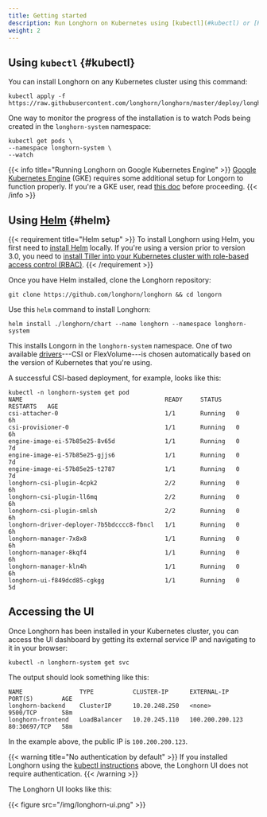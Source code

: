```yaml
---
title: Getting started
description: Run Longhorn on Kubernetes using [kubectl](#kubectl) or [Helm](#helm)
weight: 2
---
```


## Using `kubectl` {#kubectl}

You can install Longhorn on any Kubernetes cluster using this command:

```shell
kubectl apply -f https://raw.githubusercontent.com/longhorn/longhorn/master/deploy/longhorn.yaml
```

One way to monitor the progress of the installation is to watch Pods being created in the `longhorn-system` namespace:

```shell
kubectl get pods \
--namespace longhorn-system \
--watch
```

{{< info title="Running Longhorn on Google Kubernetes Engine" >}}
[Google Kubernetes Engine](https://cloud.google.com/kubernetes-engine/) (GKE) requires some additional setup for Longorn to function properly. If you're a GKE user, read [this doc](../gke) before proceeding.
{{< /info >}}

## Using [Helm](https://helm.sh) {#helm}

{{< requirement title="Helm setup" >}}
To install Longhorn using Helm, you first need to [install Helm](https://helm.sh/docs/intro/install/) locally. If you're using a version prior to version 3.0, you need to [install Tiller into your Kubernetes cluster with role-based access control (RBAC)](https://v2.helm.sh/docs/using_helm/#tiller-namespaces-and-rbac).
{{< /requirement >}}

Once you have Helm installed, clone the Longhorn repository:

```shell
git clone https://github.com/longhorn/longhorn && cd longorn
```

Use this `helm` command to install Longhorn:

```shell
helm install ./longhorn/chart --name longhorn --namespace longhorn-system
```

This installs Longorn in the `longhorn-system` namespace. One of two available [drivers](../driver)---CSI or FlexVolume---is chosen automatically based on the version of Kubernetes that you're using.

A successful CSI-based deployment, for example, looks like this:

```shell
kubectl -n longhorn-system get pod
NAME                                        READY     STATUS    RESTARTS   AGE
csi-attacher-0                              1/1       Running   0          6h
csi-provisioner-0                           1/1       Running   0          6h
engine-image-ei-57b85e25-8v65d              1/1       Running   0          7d
engine-image-ei-57b85e25-gjjs6              1/1       Running   0          7d
engine-image-ei-57b85e25-t2787              1/1       Running   0          7d
longhorn-csi-plugin-4cpk2                   2/2       Running   0          6h
longhorn-csi-plugin-ll6mq                   2/2       Running   0          6h
longhorn-csi-plugin-smlsh                   2/2       Running   0          6h
longhorn-driver-deployer-7b5bdcccc8-fbncl   1/1       Running   0          6h
longhorn-manager-7x8x8                      1/1       Running   0          6h
longhorn-manager-8kqf4                      1/1       Running   0          6h
longhorn-manager-kln4h                      1/1       Running   0          6h
longhorn-ui-f849dcd85-cgkgg                 1/1       Running   0          5d
```

## Accessing the UI

Once Longhorn has been installed in your Kubernetes cluster, you can access the UI dashboard by getting its external service IP and navigating to it in your browser:

```shell
kubectl -n longhorn-system get svc
```

The output should look something like this:

```shell
NAME                TYPE           CLUSTER-IP      EXTERNAL-IP      PORT(S)        AGE
longhorn-backend    ClusterIP      10.20.248.250   <none>           9500/TCP       58m
longhorn-frontend   LoadBalancer   10.20.245.110   100.200.200.123  80:30697/TCP   58m
```

In the example above, the public IP is `100.200.200.123`.

{{< warning title="No authentication by default" >}}
If you installed Longhorn using the [kubectl instructions](#kubectl) above, the Longhorn UI does not require authentication.
{{< /warning >}}

The Longhorn UI looks like this:

{{< figure src="/img/longhorn-ui.png" >}}
